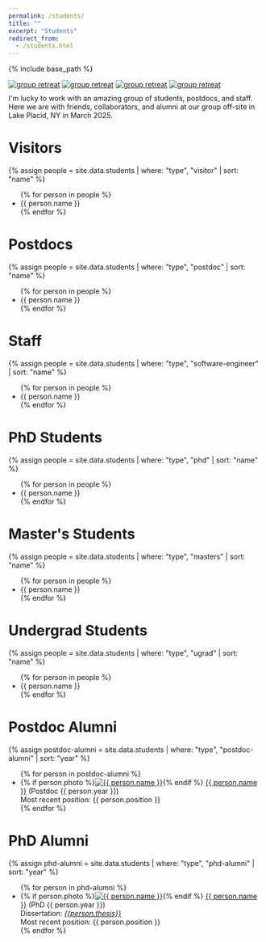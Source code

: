 ```yaml
---
permalink: /students/
title: ""
excerpt: "Students"
redirect_from: 
  - /students.html
---
```

{% include base_path %}

<div class="grid-container">
     <a href="{{ base_path}}/images/lake-placid-1.png"><img class="group" src="{{ base_path }}/images/lake-placid-1.png" alt="group retreat" /></a>
     <a href="{{ base_path}}/images/lake-placid-2.png"><img class="group" src="{{ base_path }}/images/lake-placid-2.png" alt="group retreat" /></a>
     <a href="{{ base_path}}/images/lake-placid-3.png"><img class="group" src="{{ base_path }}/images/lake-placid-3.png" alt="group retreat" /></a>
     <a href="{{ base_path}}/images/lake-placid-4.png"><img class="group" src="{{ base_path }}/images/lake-placid-4.png" alt="group retreat" /></a>
</div>
<p style="margin-top:10px;">
I'm lucky to work with an amazing group of students, postdocs, and staff. Here we are with friends, collaborators, and alumni at our group off-site in Lake Placid, NY in March 2025.
</p>
<div style="clear:both;" />

<h1>Visitors</h1>
{% assign people = site.data.students | where: "type", "visitor" | sort: "name" %}
<ul>
{% for person in people %}
<li> {{ person.name }} </li>
{% endfor %}
</ul>

<h1>Postdocs</h1>
{% assign people = site.data.students | where: "type", "postdoc" | sort: "name" %}
<ul>
{% for person in people %}
<li> {{ person.name }} </li>
{% endfor %}
</ul>

<h1>Staff</h1>
{% assign people = site.data.students | where: "type", "software-engineer" | sort: "name" %}
<ul>
{% for person in people %}
<li> {{ person.name }} </li>
{% endfor %}
</ul>

<h1> PhD Students</h1>
{% assign people = site.data.students | where: "type", "phd" | sort: "name" %}
<ul>
{% for person in people %}
<li> {{ person.name }} </li>
{% endfor %}
</ul>

<h1>Master's Students</h1>
{% assign people = site.data.students | where: "type", "masters" | sort: "name" %}
<ul>
{% for person in people %}
<li> {{ person.name }} </li>
{% endfor %}
</ul>

<h1> Undergrad Students </h1>
{% assign people = site.data.students | where: "type", "ugrad"  | sort: "name" %}
<ul>
{% for person in people %}
<li> {{ person.name }} </li>
{% endfor %}
</ul>

<h1>Postdoc Alumni</h1>
{% assign postdoc-alumni = site.data.students | where: "type", "postdoc-alumni" | sort: "year" %}
<ul>
{% for person in postdoc-alumni %}
<li> <div>{% if person.photo %}<a href="{{ person.photo | replace: 'BASE', base_path}}"><img class="alumnus" src="{{ person.photo | replace: 'BASE', base_path }}" alt="{{ person.name }}" /></a>{% endif %}
     <a class="subtle" href="{{ person.url }}">{{ person.name }}</a> (Postdoc {{ person.year }})<br />
     Most recent position: {{ person.position }}</div>
     <div style="clear:both;"></div></li>
{% endfor %}
</ul>

<h1>PhD Alumni</h1>
{% assign phd-alumni = site.data.students | where: "type", "phd-alumni" | sort: "year" %}
<ul>
{% for person in phd-alumni %}
<li> <div>{% if person.photo %}<a href="{{ person.photo | replace: 'BASE', base_path}}"><img class="alumnus" src="{{ person.photo | replace: 'BASE', base_path }}" alt="{{ person.name }}" /></a>{% endif %}
          <a class="subtle" href="{{ person.url }}">{{ person.name }}</a> (PhD {{ person.year }})<br />
     Dissertation: <i><a href="{{ person.thesis_url }}">{{person.thesis}}</a></i><br />
     Most recent position: {{ person.position }}</div>
     <div style="clear:both;"></div></li>
{% endfor %}
</ul>
